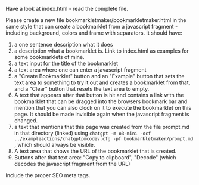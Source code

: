 Have a look at index.html - read the complete file.

Please create a new file bookmarkletmaker/bookmarkletmaker.html in the same style that can create a bookmarklet from 
a javascript fragment - including background, colors and frame with separators. It should have:
1. a one sentence description what it does
2. a description what a bookmarklet is. Link to index.html as examples for some bookmarklets of mine.
3. a text input for the title of the bookmarklet
4. a text area where one can enter a javascript fragment
5. a "Create Bookmarklet" button and an "Example" button that sets the text area to something to try it out and creates a bookmarklet from that,
and a "Clear" button that resets the text area to empty.
6. A text that appears after that button is hit and contains a link with the bookmarklet that can be dragged into 
   the browsers bookmark bar and mention that you can also clock on it to execute the bookmarklet on this page.
   It should be made invisible again when the javascript fragment is changed.
7. a text that mentions that this page was created from the file prompt.md in that directory (linked) using 
   `chatgpt -m o3-mini -ocf ../exampleactions/chatgptpmcodev.cfg -pf bookmarkletmaker/prompt.md` , which should 
   always be visible.
8. A text area that shows the URL of the bookmarklet that is created.
9. Buttons after that text area: "Copy to clipboard", "Decode" (which decodes the javascript fragment from the URL)

Include the proper SEO meta tags.
